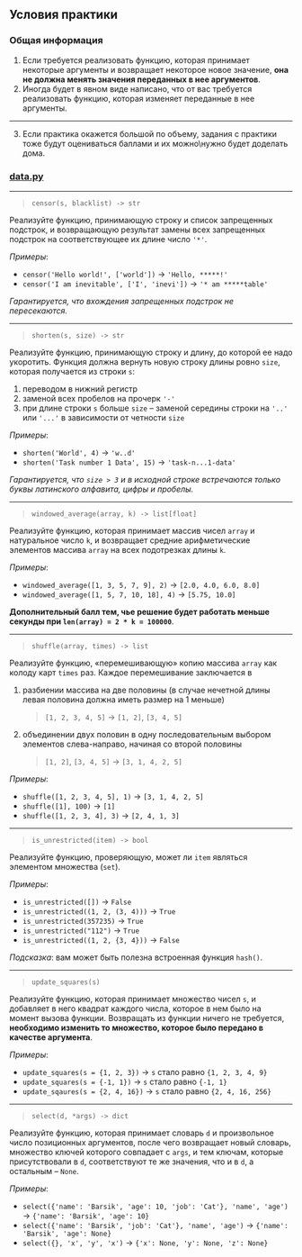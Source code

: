 ## Условия практики

### Общая информация

1. Если требуется реализовать функцию, которая принимает некоторые аргументы и возвращает некоторое новое значение, 
   **она не должна менять значения переданных в нее аргументов**.
2. Иногда будет в явном виде написано, что от вас требуется реализовать функцию, которая изменяет переданные в нее
   аргументы.

---

3. Если практика окажется большой по объему, задания с практики тоже будут оцениваться баллами и их можно\нужно будет 
   доделать дома.

### [data.py](data.py)

---

> `censor(s, blacklist) -> str`
    
Реализуйте функцию, принимающую строку и список запрещенных подстрок, и возвращающую результат замены всех запрещенных 
подстрок на соответствующее их длине число `'*'`.

*Примеры*:
* `censor('Hello world!', ['world'])` &rightarrow; `'Hello, *****!'`
* `censor('I am inevitable', ['I', 'inevi'])` &rightarrow; `'* am *****table'`

*Гарантируется, что вхождения запрещенных подстрок не пересекаются.*

---

> `shorten(s, size) -> str`

Реализуйте функцию, принимающую строку и длину, до которой ее надо укоротить. Функция должна вернуть новую строку длины 
ровно `size`, которая получается из строки `s`:
1. переводом в нижний регистр
2. заменой всех пробелов на прочерк `'-'`
3. при длине строки `s` больше `size` &ndash; заменой середины строки на `'..'` или `'...'` 
в зависимости от четности `size`

*Примеры*:
* `shorten('World', 4)` &rightarrow; `'w..d'`
* `shorten('Task number 1 Data', 15)` &rightarrow; `'task-n...1-data'`

*Гарантируется, что `size > 3` и в исходной строке встречаются только буквы латинского алфавита, цифры и пробелы.*

---

> `windowed_average(array, k) -> list[float]`

Реализуйте функцию, которая принимает массив чисел `array` и натуральное число `k`, и возвращает средние арифметические
элементов массива `array` на всех подотрезках длины `k`.

*Примеры*:
* `windowed_average([1, 3, 5, 7, 9], 2)` &rightarrow; `[2.0, 4.0, 6.0, 8.0]`
* `windowed_average([1, 5, 7, 10, 18], 4)` &rightarrow; `[5.75, 10.0]`

**Дополнительный балл тем, чье решение будет работать меньше секунды при `len(array) = 2 * k = 100000`**.

---

> `shuffle(array, times) -> list`

Реализуйте функцию, &laquo;перемешивающую&raquo; копию массива `array` как колоду карт `times` раз. Каждое перемешивание 
заключается в 
1. разбиении массива на две половины (в случае нечетной длины левая половина должна иметь размер на 1 меньше)
   > `[1, 2, 3, 4, 5]` &rightarrow; `[1, 2]`, `[3, 4, 5]`
2. объединении двух половин в одну последовательным выбором элементов слева-направо, начиная со второй половины
   > `[1, 2]`, `[3, 4, 5]` &rightarrow; `[3, 1, 4, 2, 5]`

*Примеры*:
* `shuffle([1, 2, 3, 4, 5], 1)` &rightarrow; `[3, 1, 4, 2, 5]`
* `shuffle([1], 100)` &rightarrow; `[1]`
* `shuffle([1, 2, 3, 4], 3)` &rightarrow; `[2, 4, 1, 3]`

---

> `is_unrestricted(item) -> bool`

Реализуйте функцию, проверяющую, может ли `item` являться элементом множества (`set`).

*Примеры*:
* `is_unrestricted([])` &rightarrow; `False`
* `is_unrestricted((1, 2, (3, 4)))` &rightarrow; `True`
* `is_unrestricted(357235)` &rightarrow; `True`
* `is_unrestricted("112")` &rightarrow; `True`
* `is_unrestricted((1, 2, {3, 4}))` &rightarrow; `False`

*Подсказка*: вам может быть полезна встроенная функция `hash()`.

---

> `update_squares(s)`

Реализуйте функцию, которая принимает множество чисел `s`, и добавляет в него квадрат каждого числа, которое в нем было
на момент вызова функции. Возвращать из функции ничего не требуется, **необходимо изменить то множество, которое было 
передано в качестве аргумента**.

*Примеры*:
* `update_squares(s = {1, 2, 3})` &rightarrow; `s` стало равно `{1, 2, 3, 4, 9}` 
* `update_squares(s = {-1, 1})` &rightarrow; `s` стало равно `{-1, 1}`
* `update_sqaures(s = {2, 4, 16})` &rightarrow; `s` стало равно `{2, 4, 16, 256}`

---

> `select(d, *args) -> dict`

Реализуйте функцию, которая принимает словарь `d` и произвольное число позиционных аргументов, после чего возвращает 
новый словарь, множество ключей которого совпадает с `args`, и тем ключам, которые присутствовали в `d`, соответствуют 
те же значения, что и в `d`, а остальным &ndash; `None`.

*Примеры*:
* `select({'name': 'Barsik', 'age': 10, 'job': 'Cat'}, 'name', 'age')` &rightarrow; `{'name': 'Barsik', 'age': 10}` 
* `select({'name': 'Barsik', 'job': 'Cat'}, 'name', 'age')` &rightarrow; `{'name': 'Barsik', 'age': None}`
* `select({}, 'x', 'y', 'x')` &rightarrow; `{'x': None, 'y': None, 'z': None}`